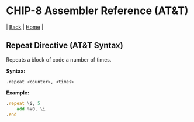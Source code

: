 # CHIP-8 Assembler Reference (AT&T)

| [Back](reference.md) | [Home](../index.md) |

## Repeat Directive (AT&T Syntax)

Repeats a block of code a number of times.

**Syntax:**

```
.repeat <counter>, <times>
```

**Example:**

```asm
.repeat \i, 5
	add %V0, \i
.end
```
